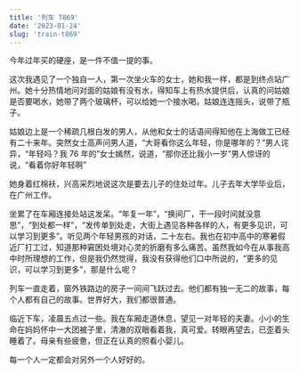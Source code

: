 ```yaml
---
title: '列车 T869'
date: '2023-01-24'
slug: 'train-t869'
---
```


今年过年买的硬座，是一件不值一提的事。

这次我遇见了一个独自一人，第一次坐火车的女士，她和我一样，都是到终点站广州。她十分热情地问对面的姑娘有没有水，得知车上有热水提供后，认真的问姑娘是否要喝水，她带了两个玻璃杯，可以给她一个接水喝。姑娘连连摇头，说带了瓶子。

姑娘边上是一个稀疏几根白发的男人，从他和女士的话语间得知他在上海做工已经有二十来年。突然女士高声问男人道，“大哥看你这么年轻，你是哪年的？”男人诧异，“年轻吗？我 76 年的”女士嫣然，说道，“那你还比我小一岁”男人惊讶的说，“看着你好年轻啊”

她身着红棉袄，兴高采烈地说这次是要去儿子的住处过年。儿子去年大学毕业后，在广州工作。

坐累了在车厢连接处站这发呆。“年复一年”，“换间厂，干一段时间就没意思”，“到处都一样”，“发传单到处走，大街上遇见各种各样的人，有更多见识，可以学习到更多”。听见两个年轻男孩的对话，二十左右。我也在初中高中的寒暑假近厂打工过，知道那种窘困处境对心灵的折磨有多么痛苦。虽然我如今在从事我高中时所理想的工作，但是我仍然觉得，我没有获得他们口中所说的，“更多的见识，可以学习到更多”，那是什么呢？

列车一直走着，窗外铁路边的房子一间间飞跃过去。他们都有独一无二的故事，每个人都有自己的故事。世界好大，我们都很普通。

临近下车，凌晨五点过一些。我在车厢走道休息，望见一对年轻的夫妻。小小的生命在妈妈怀中一大团被子里，清澈的双眼看着我，真可爱。转眼再望去，已歪着头睡着了。母亲有些疲惫，但正在认真的照看小婴儿。

每一个人一定都会对另外一个人好好的。
